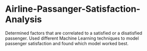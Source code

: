 # Airline-Passanger-Satisfaction-Analysis
Determined factors that are correlated to a satisfied or a disatisfied passenger. Used different Machine Learning techniques to model passenger satisfaction and found which model worked best.

